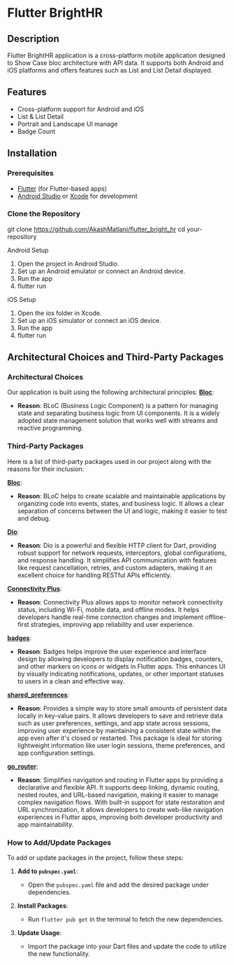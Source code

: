 # Flutter BrightHR 

## Description

Flutter BrightHR application is a cross-platform mobile application designed to Show Case bloc architecture with API data. It supports both Android and iOS platforms and offers features such as List and List Detail displayed.

## Features

- Cross-platform support for Android and iOS
- List & List Detail
- Portrait and Landscape UI manage
- Badge Count

## Installation

### Prerequisites

- [Flutter](https://flutter.dev/docs/get-started/install) (for Flutter-based apps)
- [Android Studio](https://developer.android.com/studio) or [Xcode](https://developer.apple.com/xcode/) for development

### Clone the Repository

git clone https://github.com/AkashMatlani/flutter_bright_hr
cd your-repository

Android Setup
1) Open the project in Android Studio.
2) Set up an Android emulator or connect an Android device.
3) Run the app
4) flutter run

iOS Setup
1) Open the ios folder in Xcode.
2) Set up an iOS simulator or connect an iOS device.
3) Run the app
4) flutter run

## Architectural Choices and Third-Party Packages

### Architectural Choices

Our application is built using the following architectural principles:
  **[Bloc](https://pub.dev/packages/flutter_bloc)**: 
  - **Reason**: BLoC (Business Logic Component) is a pattern for managing state and separating business logic from UI components. It is a widely adopted state management solution that works well with streams and reactive programming.
    
### Third-Party Packages

Here is a list of third-party packages used in our project along with the reasons for their inclusion:

 **[Bloc](https://pub.dev/packages/flutter_bloc)**: 
  - **Reason**: BLoC helps to create scalable and maintainable applications by organizing code into events, states, and business logic. It allows a clear separation of concerns between the UI and logic, making it easier to test and debug.

**[Dio](https://pub.dev/packages/dio)**: 
  - **Reason**: Dio is a powerful and flexible HTTP client for Dart, providing robust support for network requests, interceptors, global configurations, and response handling. It simplifies API communication with features like request cancellation, retries, and custom adapters, making it an excellent choice for handling RESTful APIs efficiently.

**[Connectivity Plus](https://pub.dev/packages/connectivity_plus)**: 
  - **Reason**: Connectivity Plus allows apps to monitor network connectivity status, including Wi-Fi, mobile data, and offline modes. It helps developers handle real-time connection changes and implement offline-first strategies, improving app reliability and user experience.

**[badges](https://pub.dev/packages/badges)**: 
  - **Reason**: Badges helps improve the user experience and interface design by allowing developers to display notification badges, counters, and other markers on icons or widgets in Flutter apps. This enhances UI by visually indicating notifications, updates, or other important statuses to users in a clean and effective way.

**[shared_preferences](https://pub.dev/packages/shared_preferences)**: 
  - **Reason**: Provides a simple way to store small amounts of persistent data locally in key-value pairs. It allows developers to save and retrieve data such as user preferences, settings, and app state across sessions, improving user experience by maintaining a consistent state within the app even after it's closed or restarted. This package is ideal for storing lightweight information like user login sessions, theme preferences, and app configuration settings.

**[go_router](https://pub.dev/packages/go_router)**: 
  - **Reason**: Simplifies navigation and routing in Flutter apps by providing a declarative and flexible API. It supports deep linking, dynamic routing, nested routes, and URL-based navigation, making it easier to manage complex navigation flows. With built-in support for state restoration and URL synchronization, it allows developers to create web-like navigation experiences in Flutter apps, improving both developer productivity and app maintainability.
    
### How to Add/Update Packages

To add or update packages in the project, follow these steps:

1. **Add to `pubspec.yaml`**:
   - Open the `pubspec.yaml` file and add the desired package under dependencies.

2. **Install Packages**:
   - Run `flutter pub get` in the terminal to fetch the new dependencies.

3. **Update Usage**:
   - Import the package into your Dart files and update the code to utilize the new functionality.
